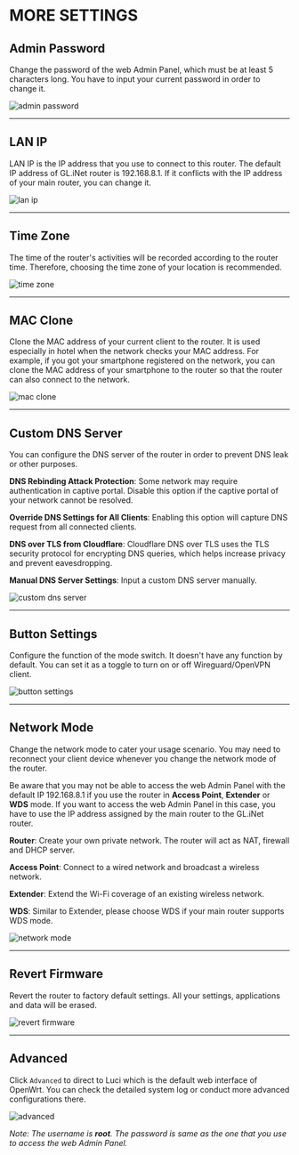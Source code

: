 # MORE SETTINGS



## Admin Password

Change the password of the web Admin Panel, which must be at least 5 characters long. You have to input your current password in order to change it.

![admin password](https://static.gl-inet.com/docs/en/3/setup/brume/more_settings/admin_password.png)



---

## LAN IP

LAN IP is the IP address that you use to connect to this router. The default IP address of GL.iNet router is 192.168.8.1. If it conflicts with the IP address of your main router, you can change it.

![lan ip](https://static.gl-inet.com/docs/en/3/setup/travel_ac_router/more_settings/lan_ip.jpg)



---

## Time Zone

The time of the router's activities will be recorded according to the router time. Therefore, choosing the time zone of your location is recommended.

![time zone](https://static.gl-inet.com/docs/en/3/setup/brume/more_settings/time_zone.png)



---

## MAC Clone

Clone the MAC address of your current client to the router. It is used especially in hotel when the network checks your MAC address. For example, if you got your smartphone registered on the network, you can clone the MAC address of your smartphone to the router so that the router can also connect to the network.

![mac clone](https://static.gl-inet.com/docs/en/3/setup/travel_ac_router/more_settings/mac_clone.jpg)



---

## Custom DNS Server

You can configure the DNS server of the router in order to prevent DNS leak or other purposes.

**DNS Rebinding Attack Protection**: Some network may require authentication in captive portal. Disable this option if the captive portal of your network cannot be resolved.

**Override DNS Settings for All Clients**: Enabling this option will capture DNS request from all connected clients.

**DNS over TLS from Cloudflare**: Cloudflare DNS over TLS uses the TLS security protocol for encrypting DNS queries, which helps increase privacy and prevent eavesdropping.

**Manual DNS Server Settings**: Input a custom DNS server manually.

![custom dns server](https://static.gl-inet.com/docs/en/3/setup/brume/more_settings/custom_dns.png)



---

## Button Settings

Configure the function of the mode switch. It doesn't have any function by default. You can set it as a toggle to turn on or off Wireguard/OpenVPN client.

![button settings](https://static.gl-inet.com/docs/en/3/setup/brume/more_settings/button_setting.png)



---

## Network Mode

Change the network mode to cater your usage scenario. You may need to reconnect your client device whenever you change the network mode of the router.

Be aware that you may not be able to access the web Admin Panel with the default IP 192.168.8.1 if you use the router in **Access Point**, **Extender** or **WDS** mode. If you want to access the web Admin Panel in this case, you have to use the IP address assigned by the main router to the GL.iNet router.

**Router**: Create your own private network. The router will act as NAT, firewall and DHCP server.

**Access Point**: Connect  to a wired network and broadcast a wireless network.

**Extender**: Extend the Wi-Fi coverage of an existing wireless network.

**WDS**: Similar to Extender, please choose WDS if your main router supports WDS mode.

![network mode](https://static.gl-inet.com/docs/en/3/setup/brume/more_settings/network_mode.png)



---

## Revert Firmware

Revert the router to factory default settings. All your settings, applications and data will be erased.

![revert firmware](https://static.gl-inet.com/docs/en/3/setup/brume/more_settings/revert_firmware.png)



---

## Advanced

Click `Advanced` to direct to Luci which is the default web interface of OpenWrt. You can check the detailed system log or conduct more advanced configurations there.

![advanced](https://static.gl-inet.com/docs/en/3/setup/travel_ac_router/more_settings/advanced.jpg)

*Note: The username is **root**. The password is same as the one that you use to access the web Admin Panel.*